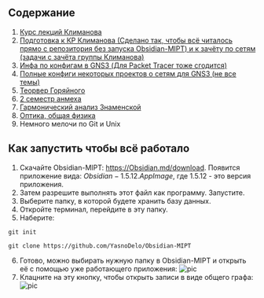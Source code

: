 ## Содержание
1) [Курс лекций Климанова](https://github.com/YasnoDelo/Obsidian-MIPT/tree/main/Telecom)
2) [Подготовка к КР Климанова (Сделано так, чтобы всё читалось прямо с репозитория без запуска Obsidian-MIPT)  и к зачёту по сетям (задачи с зачёта группы Климанова)](https://github.com/YasnoDelo/Obsidian-MIPT/tree/main/network_assessment)
3) [Инфа по конфигам в GNS3 (Для Packet Tracer тоже сгодится)](https://github.com/YasnoDelo/Obsidian-MIPT/tree/main/GNS3)
4) [Полные конфиги некоторых проектов о сетям для GNS3 (не все темы)](https://github.com/YasnoDelo/Obsidian-MIPT/tree/main/GNS3_proj_settings)
5) [Теорвер Горяйного](https://github.com/YasnoDelo/Obsidian-MIPT/tree/main/Teorver)
6) [2 семестр анмеха](https://github.com/YasnoDelo/Obsidian-MIPT/tree/main/%D0%90%D0%BD%D0%9C%D0%B5%D1%85)
7) [Гармонический анализ Знаменской](https://github.com/YasnoDelo/Obsidian-MIPT/tree/main/%D0%9C%D0%B0%D1%82%D0%90%D0%BD)
8) [Оптика, общая физика](https://github.com/YasnoDelo/Obsidian-MIPT/tree/main/%D0%A4%D0%B8%D0%B7%D0%9E%D1%81)
9) Немного мелочи по Git и Unix
## Как запустить чтобы всё работало

1. Скачайте Obsidian-MIPT: https://Obsidian.md/download. Появится приложение вида: $Obsidian-1.5.12.AppImage$, где $1.5.12$ - это версия приложения.
2. Затем разрешите выполнять этот файл как программу. Запустите.
3. Выберите папку, в которой будете хранить базу данных. 
4. Откройте терминал, перейдите в эту папку.
5. Наберите: 
```shell
git init
```
```shell
git clone https://github.com/YasnoDelo/Obsidian-MIPT
```
6. Готово, можно выбирать нужную папку в Obsidian-MIPT и открыть её с помощью уже работающего приложения:
![pic](pictures/pic.png)
7. Клацните на эту кнопку, чтобы открыть записи в виде общего графа:
![pic](pictures/graph.png)

